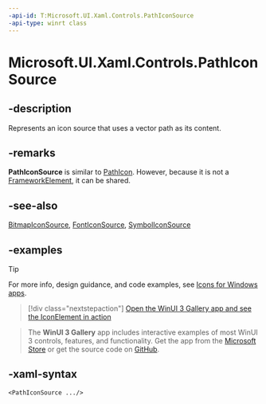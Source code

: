 ```yaml
---
-api-id: T:Microsoft.UI.Xaml.Controls.PathIconSource
-api-type: winrt class
---
```

<!-- Class syntax.
public class PathIconSource : IconSource, IconSource
-->

# Microsoft.UI.Xaml.Controls.PathIconSource

## -description

Represents an icon source that uses a vector path as its content.

## -remarks

**PathIconSource** is similar to [PathIcon](/uwp/api/windows.ui.xaml.controls.pathicon). However, because it is not a [FrameworkElement](/uwp/api/windows.ui.xaml.frameworkelement), it can be shared.

## -see-also

[BitmapIconSource](bitmapiconsource.md), [FontIconSource](fonticonsource.md), [SymbolIconSource](symboliconsource.md)

## -examples

> [!TIP]
> For more info, design guidance, and code examples, see [Icons for Windows apps](/windows/apps/design/style/icons).

> [!div class="nextstepaction"]
> [Open the WinUI 3 Gallery app and see the IconElement in action](winui3gallery:/item/IconElement)

> The **WinUI 3 Gallery** app includes interactive examples of most WinUI 3 controls, features, and functionality. Get the app from the [Microsoft Store](https://www.microsoft.com/store/productId/9P3JFPWWDZRC) or get the source code on [GitHub](https://github.com/microsoft/WinUI-Gallery).

## -xaml-syntax

```xaml
<PathIconSource .../>
```
